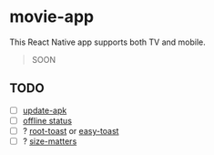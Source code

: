 # movie-app

This React Native app supports both TV and mobile.

> SOON

## TODO

- [ ] [update-apk](https://www.npmjs.com/package/rn-update-apk)
- [ ] [offline status](https://github.com/rgommezz/react-native-offline#integration-with-redux)
- [ ] ? [root-toast](https://github.com/magicismight/react-native-root-toast) or [easy-toast](https://github.com/crazycodeboy/react-native-easy-toast)
- [ ] ? [size-matters](https://github.com/nirsky/react-native-size-matters)
